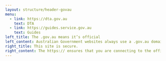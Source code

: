 ```yaml
---
layout: structure/header-govau
menu:
  - link: https://dta.gov.au
    text: DTA
  - link: https://guides.service.gov.au
    text: Guides
left_title: The .gov.au means it’s official
left_content: Australian Government websites always use a .gov.au domain. Before sharing sensitive information online, make sure you’re on a .gov.au site by inspecting your browser’s address (or 'location') bar.
right_title: This site is secure.
right_content: The https:// ensures that you are connecting to the official website and that any information you provide is encrypted and transmitted securely.
---
```

